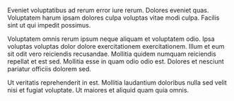 Eveniet voluptatibus ad rerum error iure rerum. Dolores eveniet quas. Voluptatem harum ipsam dolores culpa voluptas vitae modi culpa. Facilis sint ut qui impedit possimus.
 Voluptatem omnis rerum ipsum neque aliquam et voluptatem odio. Ipsa voluptas voluptas dolor dolore exercitationem exercitationem. Illum et eum sit odit vero reiciendis recusandae. Mollitia quidem numquam reiciendis repellat et est sed. Mollitia esse in quam odio odio est. Dolores et nesciunt pariatur officiis dolorem sed.
 Ut veritatis reprehenderit in est. Mollitia laudantium doloribus nulla sed velit nisi et fugiat voluptate. Ut maiores et aliquid quam quia omnis.